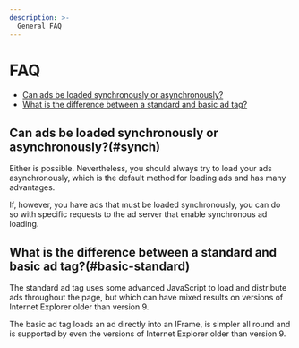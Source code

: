 ```yaml
---
description: >-
  General FAQ
---
```


# FAQ

* [Can ads be loaded synchronously or asynchronously?](#synch)
* [What is the difference between a standard and basic ad tag?](#basic-standard)

## Can ads be loaded synchronously or asynchronously?(#synch)

Either is possible. Nevertheless, you should always try to load your ads asynchronously, which is the default method for loading ads and has many advantages. 

If, however, you have ads that must be loaded synchronously, you can do so with specific requests to the ad server that enable synchronous ad loading.

## What is the difference between a standard and basic ad tag?(#basic-standard)

The standard ad tag uses some advanced JavaScript to load and distribute ads throughout the page, but which can have mixed results on versions of Internet Explorer older than version 9.

The basic ad tag loads an ad directly into an IFrame, is simpler all round and is supported by even the versions of Internet Explorer older than version 9.
